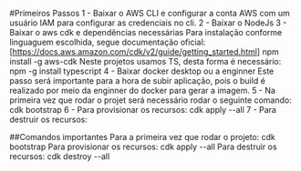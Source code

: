 #Primeiros Passos
1 - Baixar o AWS CLI e configurar a conta AWS com um usuário IAM para configurar as credenciais no cli.
2 - Baixar o NodeJs
3 - Baixar o aws cdk e dependências necessárias
Para instalação conforme linguaguem escolhida, segue documentação oficial:
[https://docs.aws.amazon.com/cdk/v2/guide/getting_started.html]
npm install -g aws-cdk
Neste projetos usamos TS, desta forma é necessário:
npm -g install typescript
4 - Baixar docker desktop ou a enginner
Este passo será importante para a hora de subir aplicação, pois o build é realizado por meio da enginner do docker para gerar a imagem.
5 - Na primeira vez que rodar o projet será necessário rodar o seguinte comando:
cdk bootstrap
6 - Para provisionar os recursos:
cdk apply --all
7 - Para destruir os recursos:


##Comandos importantes
Para a primeira vez que rodar o projeto:
cdk bootstrap
Para provisionar os recursos:
cdk apply --all
Para destruir os recursos:
cdk destroy --all


